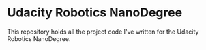 # Udacity Robotics NanoDegree

This repository holds all the project code I've written for the Udacity Robotics NanoDegree.
